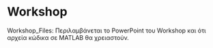 # Workshop
Workshop_Files:
Περιλαμβάνεται το PowerPoint του Workshop και ότι αρχεία κώδικα σε MATLAB θα χρειαστούν.
